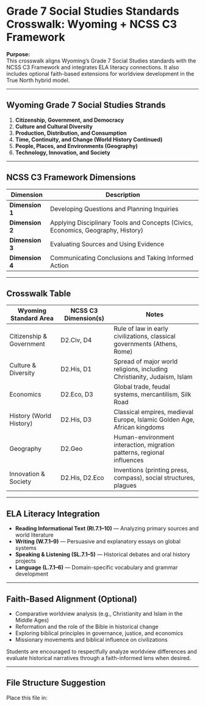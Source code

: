 # Grade 7 Social Studies Standards Crosswalk: Wyoming + NCSS C3 Framework

**Purpose:**  
This crosswalk aligns Wyoming’s Grade 7 Social Studies standards with the NCSS C3 Framework and integrates ELA literacy connections. It also includes optional faith-based extensions for worldview development in the True North hybrid model.

---

## Wyoming Grade 7 Social Studies Strands

1. **Citizenship, Government, and Democracy**
2. **Culture and Cultural Diversity**
3. **Production, Distribution, and Consumption**
4. **Time, Continuity, and Change (World History Continued)**
5. **People, Places, and Environments (Geography)**
6. **Technology, Innovation, and Society**

---

## NCSS C3 Framework Dimensions

| Dimension | Description |
|----------|-------------|
| **Dimension 1** | Developing Questions and Planning Inquiries |
| **Dimension 2** | Applying Disciplinary Tools and Concepts (Civics, Economics, Geography, History) |
| **Dimension 3** | Evaluating Sources and Using Evidence |
| **Dimension 4** | Communicating Conclusions and Taking Informed Action |

---

## Crosswalk Table

| Wyoming Standard Area | NCSS C3 Dimension(s) | Notes |
|------------------------|----------------------|-------|
| Citizenship & Government | D2.Civ, D4 | Rule of law in early civilizations, classical governments (Athens, Rome) |
| Culture & Diversity | D2.His, D1 | Spread of major world religions, including Christianity, Judaism, Islam |
| Economics | D2.Eco, D3 | Global trade, feudal systems, mercantilism, Silk Road |
| History (World History) | D2.His, D3 | Classical empires, medieval Europe, Islamic Golden Age, African kingdoms |
| Geography | D2.Geo | Human-environment interaction, migration patterns, regional influences |
| Innovation & Society | D2.His, D2.Eco | Inventions (printing press, compass), social structures, plagues |

---

## ELA Literacy Integration

- **Reading Informational Text (RI.7.1–10)** — Analyzing primary sources and world literature
- **Writing (W.7.1–9)** — Persuasive and explanatory essays on global systems
- **Speaking & Listening (SL.7.1–5)** — Historical debates and oral history projects
- **Language (L.7.1–6)** — Domain-specific vocabulary and grammar development

---

## Faith-Based Alignment (Optional)

- Comparative worldview analysis (e.g., Christianity and Islam in the Middle Ages)
- Reformation and the role of the Bible in historical change
- Exploring biblical principles in governance, justice, and economics
- Missionary movements and biblical influence on civilizations

Students are encouraged to respectfully analyze worldview differences and evaluate historical narratives through a faith-informed lens when desired.

---

## File Structure Suggestion

Place this file in:

